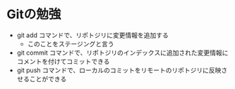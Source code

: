 # Gitの勉強
- git add コマンドで、リポトジリに変更情報を追加する
    - このことをステージングと言う
- git commit コマンドで、リポトジリのインデックスに追加された変更情報にコメントを付けてコミットできる
- git push コマンドで、ローカルのコミットをリモートのリポトジリに反映させることができる     
